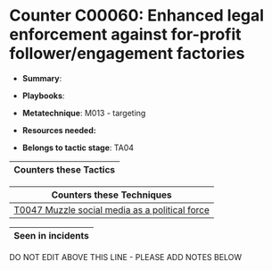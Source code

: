 # Counter C00060: Enhanced legal enforcement against for-profit follower/engagement factories

* **Summary**: 

* **Playbooks**: 

* **Metatechnique**: M013 - targeting

* **Resources needed:** 

* **Belongs to tactic stage**: TA04


| Counters these Tactics |
| ---------------------- |



| Counters these Techniques |
| ------------------------- |
| [T0047 Muzzle social media as a political force](../techniques/T0047.md) |



| Seen in incidents |
| ----------------- |


DO NOT EDIT ABOVE THIS LINE - PLEASE ADD NOTES BELOW